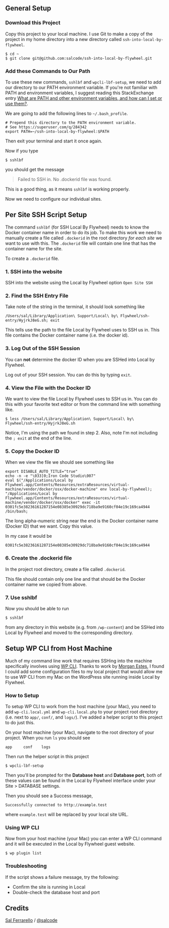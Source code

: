 ## General Setup

### Download this Project

Copy this project to your local machine.  I use Git to make a copy of the project
in my home directory into a new directory called `ssh-into-local-by-flywheel`.

```
$ cd ~
$ git clone git@github.com:salcode/ssh-into-local-by-flywheel.git
```

### Add these Commands to Our Path

To use these new commands, `sshlbf` and `wpcli-lbf-setup`, we need to add our directory
to our PATH environment variable. If you're not familiar with PATH and environment
variables, I suggest reading this StackExchange entry
[What are PATH and other environment variables, and how can I set or use them?](https://superuser.com/q/284342).

We are going to add the following lines to `~/.bash_profile`.

```
# Prepend this directory to the PATH environment variable.
# See https://superuser.com/q/284342
export PATH=~/ssh-into-local-by-flywheel:$PATH
```

Then exit your terminal and start it once again.

Now if you type

```
$ sshlbf
```

you should get the message

> Failed to SSH in. No .dockerid file was found.

This is a good thing, as it means `sshlbf` is working properly.

Now we need to configure our individual sites.

## Per Site SSH Script Setup

The command `sshlbf` (for SSH Local By Flywheel) needs to know the Docker container name
in order to do its job.  To make this work we need to manually create a file called
`.dockerid` in the root directory *for each site* we want to use with this.
The `.dockerid` file will contain one line that has the container name for the site.

To create a `.dockerid` file.

### 1. SSH into the website

SSH into the website using the Local by Flywheel option `Open Site SSH`

### 2. Find the SSH Entry File

Take note of the string in the terminal, it should look something like

```
/Users/sal/Library/Application\ Support/Local\ by\ Flywheel/ssh-entry/HyjrkJ8eG.sh; exit
```
This tells use the path to the file Local by Flywheel uses to SSH us in.  This file
contains the Docker container name (i.e. the docker id).

### 3. Log Out of the SSH Session

You can **not** determine the docker ID when you are SSHed into Local by Flywheel.

Log out of your SSH session.  You can do this by typing `exit`.

### 4. View the File with the Docker ID

We want to view the file Local by Flywheel uses to SSH us in.  You can do this with
your favorite text editor or from the command line with something like.

```
$ less /Users/sal/Library/Application\ Support/Local\ by\ Flywheel/ssh-entry/HyjrkJ8eG.sh
```

Notice, I'm using the path we found in step 2.  Also, note I'm not including
the `; exit` at the end of the line.

### 5. Copy the Docker ID

When we view the file we should see something like

```
export DISABLE_AUTO_TITLE="true"
echo -n -e "\033]0;Iron Code Studio\007"
eval $("/Applications/Local by Flywheel.app/Contents/Resources/extraResources/virtual-machine/vendor/docker/osx/docker-machine" env local-by-flywheel);
"/Applications/Local by Flywheel.app/Contents/Resources/extraResources/virtual-machine/vendor/docker/osx/docker" exec -it 0301fc5e38236161287154e08385e30929dc718ba9e9160cf04e19c169ca4944 /bin/bash;
```

The long alpha-numeric string near the end is the Docker container name (Docker ID) that we want. Copy this value.

In my case it would be

```
0301fc5e38236161287154e08385e30929dc718ba9e9160cf04e19c169ca4944
```

### 6. Create the .dockerid file

In the project root directory, create a file called `.dockerid`.

This file should contain only one line and that should be the Docker container name we copied from above.

### 7. Use sshlbf

Now you should be able to run

```
$ sshlbf
```

from any directory in this website (e.g. from `/wp-content`) and be SSHed into
Local by Flywheel and moved to the corresponding directory.

## Setup WP CLI from Host Machine

Much of my command line work that requires SSHing into the machine specifically involves using [WP CLI](http://wp-cli.org/). Thanks to work by [Morgan Estes](https://github.com/morganestes), I found I could add some configuration files to my local project that would allow me to use WP CLI from my Mac on the WordPress site running inside Local by Flywheel.

### How to Setup

To setup WP CLI to work from the host machine (your Mac), you need to add `wp-cli.local.yml` and `wp-cli.local.php` to your project root directory (i.e. next to `app/`, `conf/`, and `logs/`). I've added a helper script to this project to do just this.

On your host machine (your Mac), navigate to the root directory of your project.  When you run `ls` you should see

```
app     conf    logs
```

Then run the helper script in this project

```
$ wpcli-lbf-setup
```

Then you'll be prompted for the **Database host** and **Database port**, both of these values can be found in the Local by Flywheel interface under your Site > DATABASE settings.

Then you should see a Success message,

```
Successfully connected to http://example.test
```

where `example.test` will be replaced by your local site URL.

### Using WP CLI

Now from your host machine (your Mac) you can enter a WP CLI command and it will be executed in the Local by Flywheel guest website.

```
$ wp plugin list
```

### Troubleshooting

If the script shows a failure message, try the following:

- Confirm the site is running in Local
- Double-check the database host and port

## Credits

[Sal Ferrarello](https://salferrarello.com) / [@salcode](https://twitter.com/salcode)
